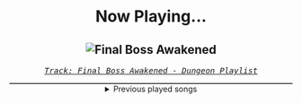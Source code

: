 <div align="center"> 
<h1>Now Playing...</h1>

![Final Boss Awakened](https://i.scdn.co/image/ab67616d00001e0269e6662ba1225ad5a882da74)
--
_<samp><a href="https://open.spotify.com/track/2aISv9jtj53hMMgPWcOnp0">Track: Final Boss Awakened - Dungeon Playlist</a></samp>_

<div style="border: 1px #4B5054 solid"></div>
<details>
  <summary>
    Previous played songs
  </summary>
  <table>
    <thead>
      <tr>
        <th>
          Artist
        </th>
        <th>
          Song
        </th>
        <th>
          Link
        </th>
      </tr>
    </thead>
    <tbody>
      <tr><td>Dungeon Playlist</td><td>Final Boss Awakened</td><td><a href="https://open.spotify.com/track/2aISv9jtj53hMMgPWcOnp0">https://open.spotify.com/track/2aISv9jtj53hMMgPWcOnp0</a></td></tr><tr><td>Soul Extract</td><td>Innerspace</td><td><a href="https://open.spotify.com/track/1SyVn678sKyQgsKisea3WI">https://open.spotify.com/track/1SyVn678sKyQgsKisea3WI</a></td></tr><tr><td>Chaosbay</td><td>MONEY</td><td><a href="https://open.spotify.com/track/16n7ZHMhd3m4wMa5wyKhY8">https://open.spotify.com/track/16n7ZHMhd3m4wMa5wyKhY8</a></td></tr><tr><td>Alligatoah</td><td>KÜSSEN</td><td><a href="https://open.spotify.com/track/3PsVXxE99bsUKIDfT8lMwj">https://open.spotify.com/track/3PsVXxE99bsUKIDfT8lMwj</a></td></tr><tr><td>Fury Weekend</td><td>Constellation (feat. Mari Kattman)</td><td><a href="https://open.spotify.com/track/1Vc2O7cABknYBFgvHBqrJA">https://open.spotify.com/track/1Vc2O7cABknYBFgvHBqrJA</a></td></tr><tr><td>Lindsey Stirling</td><td>Eye Of The Untold Her</td><td><a href="https://open.spotify.com/track/3mfm3PSCeQsU11UGdsINED">https://open.spotify.com/track/3mfm3PSCeQsU11UGdsINED</a></td></tr><tr><td>Too Close To Touch</td><td>Hurt Reynolds</td><td><a href="https://open.spotify.com/track/2bFxhasdtzWDihLhCgXgJT">https://open.spotify.com/track/2bFxhasdtzWDihLhCgXgJT</a></td></tr><tr><td>League of Legends</td><td>Mi Clan</td><td><a href="https://open.spotify.com/track/356YI2lqH74Ta2pKkLDeIF">https://open.spotify.com/track/356YI2lqH74Ta2pKkLDeIF</a></td></tr><tr><td>Spoken</td><td>Buried</td><td><a href="https://open.spotify.com/track/2wKtHz51DqgpbftevutQUy">https://open.spotify.com/track/2wKtHz51DqgpbftevutQUy</a></td></tr><tr><td>Vanx</td><td>Gib niemals auf</td><td><a href="https://open.spotify.com/track/4jK5H8a1Pt9B0E4tWzem1S">https://open.spotify.com/track/4jK5H8a1Pt9B0E4tWzem1S</a></td></tr><tr><td>Halocene</td><td>Glory Days</td><td><a href="https://open.spotify.com/track/0vZyBihPgujGitRXqC7D5H">https://open.spotify.com/track/0vZyBihPgujGitRXqC7D5H</a></td></tr><tr><td>HalaCG</td><td>If I'm Dreaming</td><td><a href="https://open.spotify.com/track/5QyKs9UJIBSCKu7NdTU46W">https://open.spotify.com/track/5QyKs9UJIBSCKu7NdTU46W</a></td></tr><tr><td>Amy Balcomb</td><td>A Distant Threat</td><td><a href="https://open.spotify.com/track/14kh8Qw1OpTiDDBM45xfrh">https://open.spotify.com/track/14kh8Qw1OpTiDDBM45xfrh</a></td></tr><tr><td>ERRA</td><td>Blue Reverie</td><td><a href="https://open.spotify.com/track/0EJxlfabsMsLNCJat4yMhs">https://open.spotify.com/track/0EJxlfabsMsLNCJat4yMhs</a></td></tr><tr><td>THE C0ST</td><td>NOT FOR ME</td><td><a href="https://open.spotify.com/track/3ab1bZUtAm9lroq0T7v6On">https://open.spotify.com/track/3ab1bZUtAm9lroq0T7v6On</a></td></tr><tr><td>Solidifake</td><td>Menu</td><td><a href="https://open.spotify.com/track/1vUWhK4QLdwZUuC15qjL6c">https://open.spotify.com/track/1vUWhK4QLdwZUuC15qjL6c</a></td></tr><tr><td>Hands Like Houses</td><td>BLOODRUSH</td><td><a href="https://open.spotify.com/track/2tbsXuIAzb0NrLmoujP224">https://open.spotify.com/track/2tbsXuIAzb0NrLmoujP224</a></td></tr><tr><td>Brandon McInnis</td><td>Welcome to the Black Parade (Japanese Version)</td><td><a href="https://open.spotify.com/track/0xHMj3tNV969bLANwv7FZi">https://open.spotify.com/track/0xHMj3tNV969bLANwv7FZi</a></td></tr><tr><td>Adelitas Way</td><td>Nights Like This</td><td><a href="https://open.spotify.com/track/3aUhjXdxNRjzRK4A5RDtYw">https://open.spotify.com/track/3aUhjXdxNRjzRK4A5RDtYw</a></td></tr><tr><td>Kai Wachi</td><td>Happier By Now</td><td><a href="https://open.spotify.com/track/6nQ4fNIa39RizJ2eDT6n2s">https://open.spotify.com/track/6nQ4fNIa39RizJ2eDT6n2s</a></td></tr>
    </tbody>
  </table>
</details>

</div>

